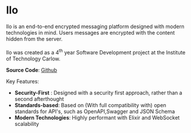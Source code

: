 # Ilo

Ilo is an end-to-end encrypted messaging platform designed with modern technologies in mind. Users messages are encrypted with the content hidden from the server.<br><br>
Ilo was created as a 4<sup>th</sup> year Software Development project at the Institute of Technology Carlow.

**Source Code**: <a href="github.com">Github</a>

Key Features:

* **Security-First** : Designed with a security first approach, rather than a second afterthought
* **Standards-based**: Based on (With full compatibility with) open standards for API's, such as OpenAPI,Swagger and JSON Schema
* **Modern Technologies**: Highly performant with Elixir and WebSocket scalability
